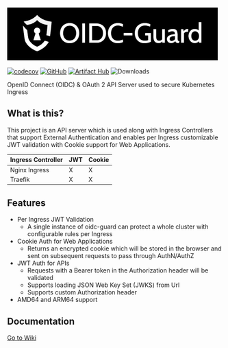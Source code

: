 ![Logo](/docs/icon.png)

[![codecov](https://codecov.io/gh/IvanJosipovic/OIDC-Guard/branch/main/graph/badge.svg?token=M16OFqam3T)](https://codecov.io/gh/IvanJosipovic/OIDC-Guard)
[![GitHub](https://img.shields.io/github/stars/ivanjosipovic/oidc-guard?style=social)](https://github.com/IvanJosipovic/oidc-guard)
[![Artifact Hub](https://img.shields.io/endpoint?url=https://artifacthub.io/badge/repository/oidc-guard)](https://artifacthub.io/packages/helm/oidc-guard/oidc-guard)
![Downloads](https://img.shields.io/badge/dynamic/json?url=https%3A%2F%2Fraw.githubusercontent.com%2Fipitio%2Fbackage%2Frefs%2Fheads%2Findex%2FIvanJosipovic%2FOIDC-Guard%2Foidc-guard%25252Foidc-guard.json&query=%24.downloads&label=downloads)

OpenID Connect (OIDC) & OAuth 2 API Server used to secure Kubernetes Ingress

## What is this?

This project is an API server which is used along with Ingress Controllers that support External Authentication and enables per Ingress customizable JWT validation with Cookie support for Web Applications.

| Ingress Controller | JWT | Cookie|
|---|---|---|
| Nginx Ingress | X | X |
| Traefik | X | X |

## Features

- Per Ingress JWT Validation
  - A single instance of oidc-guard can protect a whole cluster with configurable rules per Ingress
- Cookie Auth for Web Applications
  - Returns an encrypted cookie which will be stored in the browser and sent on subsequent requests to pass through AuthN/AuthZ
- JWT Auth for APIs
  - Requests with a Bearer token in the Authorization header will be validated
  - Supports loading JSON Web Key Set (JWKS) from Url
  - Supports custom Authorization header
- AMD64 and ARM64 support

## Documentation

[Go to Wiki](https://github.com/IvanJosipovic/OIDC-Guard/wiki)
